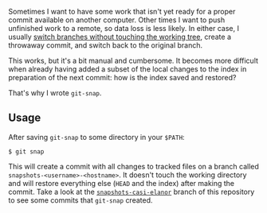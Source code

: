 Sometimes I want to have some work that isn't yet ready for a proper commit available on
another computer.  Other times I want to push unfinished work to a remote, so data loss is
less likely.  In either case, I usually [switch branches without touching the working
tree][1], create a throwaway commit, and switch back to the original branch.

This works, but it's a bit manual and cumbersome.  It becomes more difficult when already
having added a subset of the local changes to the index in preparation of the next commit:
how is the index saved and restored?

That's why I wrote `git-snap`.

## Usage

After saving `git-snap` to some directory in your `$PATH`:

    $ git snap

This will create a commit with all changes to tracked files on a branch called
`snapshots-<username>-<hostname>`.  It doesn't touch the working directory and will
restore everything else (`HEAD` and the index) after making the commit.  Take a look at
the [`snapshots-casi-elanor`][3] branch of this repository to see some commits that
`git-snap` created.

[1]: https://stackoverflow.com/q/6070179
     "Switching branches without touching the working tree?"
[2]: https://git-scm.com/book/en/v2/Git-Tools-Reset-Demystified#_the_index
     "Git Tools - Reset Demystified - Pro Git"
[3]: https://github.com/meribold/git-snap/commits/snapshots-casi-elanor

